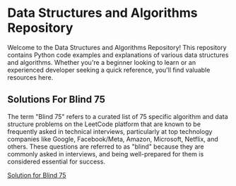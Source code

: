 # Data Structures and Algorithms Repository

Welcome to the Data Structures and Algorithms Repository! This repository contains Python code examples and explanations of various data structures and algorithms. Whether you're a beginner looking to learn or an experienced developer seeking a quick reference, you'll find valuable resources here.

## Solutions For Blind 75

The term "Blind 75" refers to a curated list of 75 specific algorithm and data structure problems on the LeetCode platform that are known to be frequently asked in technical interviews, particularly at top technology companies like Google, Facebook/Meta, Amazon, Microsoft, Netflix, and others. These questions are referred to as "blind" because they are commonly asked in interviews, and being well-prepared for them is considered essential for success.

[Solution for Blind 75](./Problems/Blind%2075%20solutions/)
